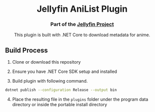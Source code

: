 <h1 align="center">Jellyfin AniList Plugin</h1>
<h3 align="center">Part of the <a href="https://jellyfin.media">Jellyfin Project</a></h3>

<p align="center">
This plugin is built with .NET Core to download metadata for anime.
</p>

## Build Process

1. Clone or download this repository

2. Ensure you have .NET Core SDK setup and installed

3. Build plugin with following command.

```sh
dotnet publish --configuration Release --output bin
```
4. Place the resulting file in the `plugins` folder under the program data directory or inside the portable install directory
